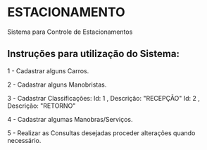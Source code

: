 # ESTACIONAMENTO
Sistema para Controle de Estacionamentos

Instruções para utilização do Sistema:
--------------------------------------

1 - Cadastrar alguns Carros.

2 - Cadastrar alguns Manobristas.

3 - Cadastrar Classificações:
    Id: 1 , Descrição: "RECEPÇÃO"
    Id: 2 , Descrição: "RETORNO"
    
4 - Cadastrar algumas Manobras/Serviços.

5 - Realizar as Consultas desejadas proceder alterações quando necessário.

